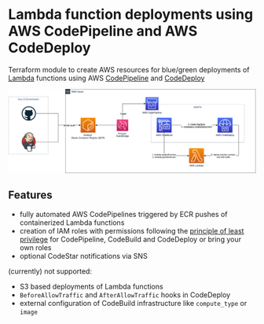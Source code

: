 # Lambda function deployments using AWS CodePipeline and AWS CodeDeploy

Terraform module to create AWS resources for blue/green deployments of [Lambda](https://www.terraform.io/docs/providers/aws/r/lambda_function.html) functions
using AWS [CodePipeline](https://docs.aws.amazon.com/codepipeline/latest/userguide/welcome.html) and [CodeDeploy](https://docs.aws.amazon.com/codedeploy/latest/userguide/deployment-steps-lambda.html)

<img src="../../docs/deployment/deployment.png" />

## Features

- fully automated AWS CodePipelines triggered by ECR pushes of containerized Lambda functions
- creation of IAM roles with permissions following the [principle of least privilege](https://en.wikipedia.org/wiki/Principle_of_least_privilege) for CodePipeline, CodeBuild and CodeDeploy
  or bring your own roles
- optional CodeStar notifications via SNS

(currently) not supported:

- S3 based deployments of Lambda functions
- `BeforeAllowTraffic` and `AfterAllowTraffic` hooks in CodeDeploy
- external configuration of CodeBuild infrastructure like `compute_type` or `image`

